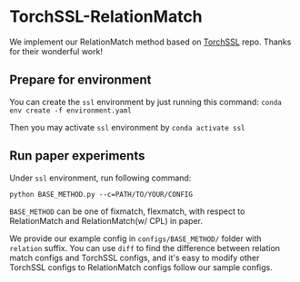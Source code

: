 # TorchSSL-RelationMatch

We implement our RelationMatch method based on [TorchSSL](https://github.com/TorchSSL/TorchSSL) repo. Thanks for their wonderful work!

## Prepare for environment

You can create the `ssl` environment by just running this command: 
`conda env create -f environment.yaml`

Then you may activate `ssl` environment by `conda activate ssl`

## Run paper experiments

Under `ssl` environment, run following command:

`python BASE_METHOD.py --c=PATH/TO/YOUR/CONFIG`

`BASE_METHOD` can be one of fixmatch, flexmatch, with respect to RelationMatch and RelationMatch(w/ CPL) in paper.

We provide our example config in `configs/BASE_METHOD/` folder with `relation` suffix. You can use `diff` to find the difference between relation match configs and TorchSSL configs, and it's easy to modify other TorchSSL configs to RelationMatch configs follow our sample configs. 





